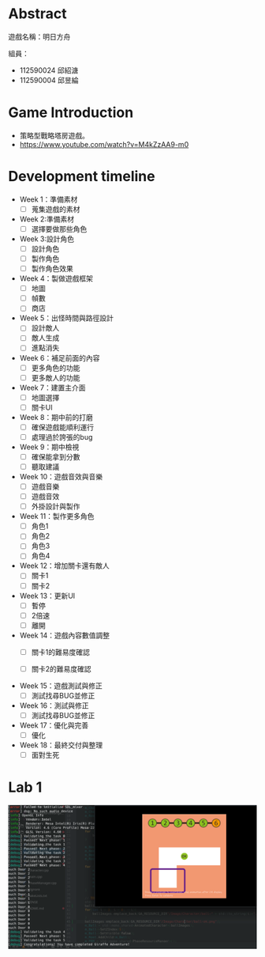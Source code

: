 
# Abstract

遊戲名稱：明日方舟

組員：

- 112590024 邱紹溏  
- 112590004 邱昱綸  

# Game Introduction

- 策略型戰略塔房遊戲。
- https://www.youtube.com/watch?v=M4kZzAA9-m0    

# Development timeline

- Week 1：準備素材 
  - [ ] 蒐集遊戲的素材
      
- Week 2:準備素材
  - [ ] 選擇要做那些角色
  
- Week 3:設計角色
  - [ ] 設計角色
  - [ ] 製作角色
  - [ ] 製作角色效果
      
- Week 4：製做遊戲框架
  - [ ] 地圖  
  - [ ] 幀數
  - [ ] 商店
  
- Week 5：出怪時間與路徑設計
  - [ ] 設計敵人
  - [ ] 敵人生成
  - [ ] 進點消失

- Week 6：補足前面的內容
  - [ ] 更多角色的功能  
  - [ ] 更多敵人的功能

- Week 7：建置主介面
  - [ ] 地圖選擇  
  - [ ] 關卡UI 

- Week 8：期中前的打磨
  - [ ] 確保遊戲能順利運行  
  - [ ] 處理過於誇張的bug

- Week 9：期中檢視
  - [ ] 確保能拿到分數
  - [ ] 聽取建議

- Week 10：遊戲音效與音樂
  - [ ] 遊戲音樂  
  - [ ] 遊戲音效
  - [ ] 外掛設計與製作

- Week 11：製作更多角色
  - [ ] 角色1
  - [ ] 角色2
  - [ ] 角色3
  - [ ] 角色4

- Week 12：增加關卡還有敵人
  - [ ] 關卡1
  - [ ] 關卡2

- Week 13：更新UI
  - [ ] 暫停
  - [ ] 2倍速
  - [ ] 離開

- Week 14：遊戲內容數值調整
  - [ ] 關卡1的難易度確認
  - [ ] 關卡2的難易度確認
  

- Week 15：遊戲測試與修正
  - [ ] 測試找尋BUG並修正

- Week 16：測試與修正
  - [ ] 測試找尋BUG並修正

- Week 17：優化與完善
  - [ ] 優化

- Week 18：最終交付與整理
  - [ ] 面對生死
# Lab 1  
![image](https://github.com/KelenHappy/2025-OOPL/blob/main/Proposal/112590024-112590004/image.png)

